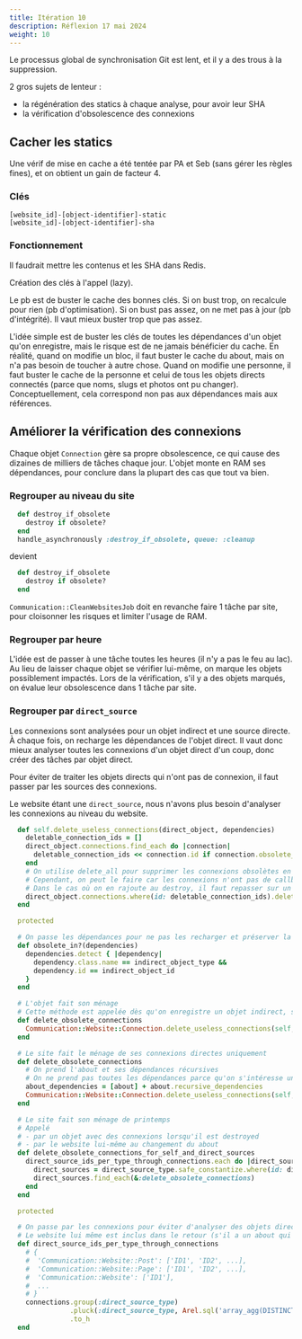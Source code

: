 ```yaml
---
title: Itération 10
description: Réflexion 17 mai 2024
weight: 10
---
```


Le processus global de synchronisation Git est lent, et il y a des trous à la suppression.

2 gros sujets de lenteur :
- la régénération des statics à chaque analyse, pour avoir leur SHA
- la vérification d'obsolescence des connexions

## Cacher les statics

Une vérif de mise en cache a été tentée par PA et Seb (sans gérer les règles fines), et on obtient un gain de facteur 4.

### Clés

```
[website_id]-[object-identifier]-static
[website_id]-[object-identifier]-sha
```

### Fonctionnement

Il faudrait mettre les contenus et les SHA dans Redis.

Création des clés à l'appel (lazy).

Le pb est de buster le cache des bonnes clés.
Si on bust trop, on recalcule pour rien (pb d'optimisation).
Si on bust pas assez, on ne met pas à jour (pb d'intégrité).
Il vaut mieux buster trop que pas assez.

L'idée simple est de buster les clés de toutes les dépendances d'un objet qu'on enregistre, mais le risque est de ne jamais bénéficier du cache. 
En réalité, quand on modifie un bloc, il faut buster le cache du about, mais on n'a pas besoin de toucher à autre chose. 
Quand on modifie une personne, il faut buster le cache de la personne et celui de tous les objets directs connectés (parce que noms, slugs et photos ont pu changer).
Conceptuellement, cela correspond non pas aux dépendances mais aux références.


## Améliorer la vérification des connexions

Chaque objet `Connection` gère sa propre obsolescence, ce qui cause des dizaines de milliers de tâches chaque jour.
L'objet monte en RAM ses dépendances, pour conclure dans la plupart des cas que tout va bien.

### Regrouper au niveau du site

```ruby {filename="app/models/communication/website/connection.rb"}
  def destroy_if_obsolete
    destroy if obsolete?
  end
  handle_asynchronously :destroy_if_obsolete, queue: :cleanup
```

devient 

```ruby {filename="app/models/communication/website/connection.rb"}
  def destroy_if_obsolete
    destroy if obsolete?
  end
```

`Communication::CleanWebsitesJob` doit en revanche faire 1 tâche par site, pour cloisonner les risques et limiter l'usage de RAM.

### Regrouper par heure

L'idée est de passer à une tâche toutes les heures (il n'y a pas le feu au lac).
Au lieu de laisser chaque objet se vérifier lui-même, on marque les objets possiblement impactés.
Lors de la vérification, s'il y a des objets marqués, on évalue leur obsolescence dans 1 tâche par site.

### Regrouper par `direct_source`

Les connexions sont analysées pour un objet indirect et une source directe.
À chaque fois, on recharge les dépendances de l'objet direct.
Il vaut donc mieux analyser toutes les connexions d'un objet direct d'un coup, donc créer des tâches par objet direct.


Pour éviter de traiter les objets directs qui n'ont pas de connexion, il faut passer par les sources des connexions.


Le website étant une `direct_source`, nous n'avons plus besoin d'analyser les connexions au niveau du website.

```ruby {filename="app/models/communication/website/connection.rb"}
  def self.delete_useless_connections(direct_object, dependencies)
    deletable_connection_ids = []
    direct_object.connections.find_each do |connection|
      deletable_connection_ids << connection.id if connection.obsolete_in?(dependencies)
    end
    # On utilise delete_all pour supprimer les connexions obsolètes en une unique requête DELETE FROM
    # Cependant, on peut le faire car les connexions n'ont pas de callback.
    # Dans le cas où on en rajoute au destroy, il faut repasser sur un appel de destroy sur chaque
    direct_object.connections.where(id: deletable_connection_ids).delete_all
  end

  protected

  # On passe les dépendances pour ne pas les recharger et préserver la RAM 
  def obsolete_in?(dependencies)
    dependencies.detect { |dependency|
      dependency.class.name == indirect_object_type &&
      dependency.id == indirect_object_id
    }
  end
```

```ruby {filename="app/models/concerns/as_direct_object.rb"}
  # L'objet fait son ménage
  # Cette méthode est appelée dès qu'on enregistre un objet indirect, sur chaque `direct_source` connectée (via les connexions)
  def delete_obsolete_connections
    Communication::Website::Connection.delete_useless_connections(self, recursive_dependencies)
  end
```

```ruby {filename="app/models/communication/website/with_connected_objects.rb"}
  # Le site fait le ménage de ses connexions directes uniquement
  def delete_obsolete_connections
    # On prend l'about et ses dépendances récursives
    # On ne prend pas toutes les dépendances parce qu'on s'intéresse uniquement à la connexion via about
    about_dependencies = [about] + about.recursive_dependencies
    Communication::Website::Connection.delete_useless_connections(self, about_dependencies)
  end

  # Le site fait son ménage de printemps
  # Appelé
  # - par un objet avec des connexions lorsqu'il est destroyed
  # - par le website lui-même au changement du about
  def delete_obsolete_connections_for_self_and_direct_sources
    direct_source_ids_per_type_through_connections.each do |direct_source_type, direct_source_ids|
      direct_sources = direct_source_type.safe_constantize.where(id: direct_source_ids)
      direct_sources.find_each(&:delete_obsolete_connections)
    end
  end

  protected

  # On passe par les connexions pour éviter d'analyser des objets directs qui n'ont pas d'objets indirects du tout
  # Le website lui même est inclus dans le retour (s'il a un about qui déclenche des connexions)
  def direct_source_ids_per_type_through_connections
    # { 
    #  'Communication::Website::Post': ['ID1', 'ID2', ...], 
    #  'Communication::Website::Page': ['ID1', 'ID2', ...], 
    #  'Communication::Website': ['ID1'],
    #  ...
    # }
    connections.group(:direct_source_type)
               .pluck(:direct_source_type, Arel.sql('array_agg(DISTINCT direct_source_id)'))
               .to_h
  end
```

